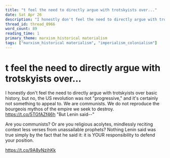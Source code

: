 ```yaml
---
title: "t feel the need to directly argue with trotskyists over..."
date: Sat Apr 26
description: "I honestly don't feel the need to directly argue with trotskyists over basic history, but no, the US revolution was not 'progressive,' and it's certainly not..."
thread_id: thread_0966
word_count: 89
reading_time: 1
primary_theme: marxism_historical materialism
tags: ["marxism_historical materialism", "imperialism_colonialism"]
---
```


# t feel the need to directly argue with trotskyists over...

I honestly don't feel the need to directly argue with trotskyists over basic history, but no, the US revolution was not "progressive," and it's certainly not something to appeal to. We are communists. We do not reproduce the bourgeois mythos of the empire we seek to destroy. https://t.co/5TGfAZf46h "But Lenin said--"

Are you communists? Or are you religious acolytes, mindlessly reciting context less verses from unassailable prophets? Nothing Lenin said was true simply by the fact that he said it: it is YOUR responsibility to defend your position.

https://t.co/9A8yNzihKk